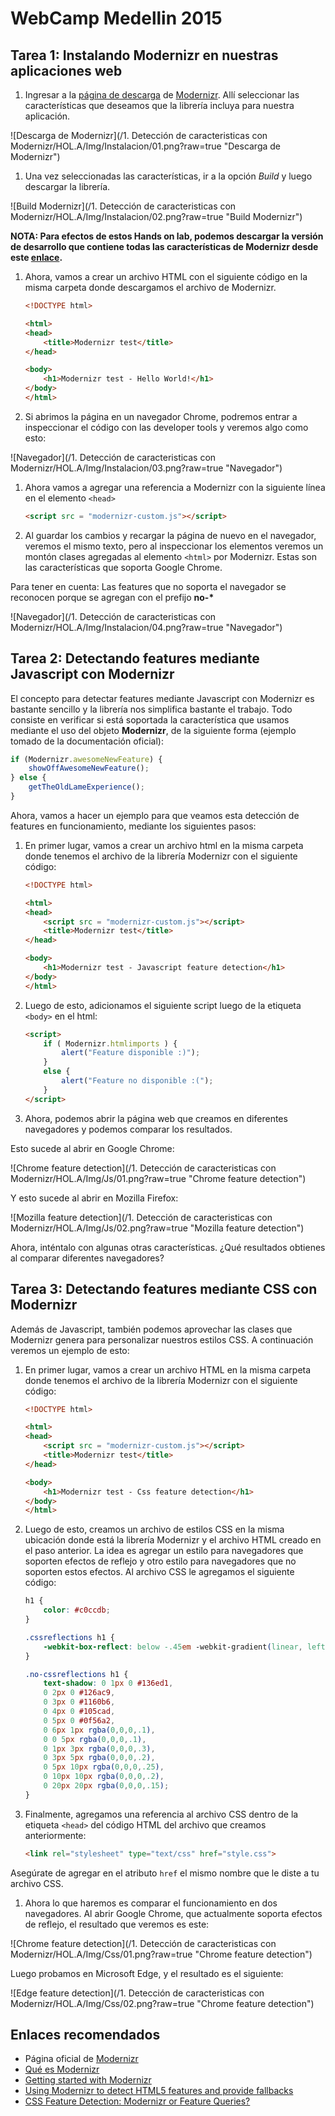# WebCamp Medellin 2015

## Tarea 1: Instalando Modernizr en nuestras aplicaciones web

1. Ingresar a la [página de descarga](https://modernizr.com/download) de [Modernizr](https://modernizr.com/). Allí seleccionar las características que deseamos que la librería incluya para nuestra aplicación.

 ![Descarga de Modernizr](/1. Detección de caracteristicas con Modernizr/HOL.A/Img/Instalacion/01.png?raw=true "Descarga de Modernizr")

1. Una vez seleccionadas las características, ir a la opción *Build* y luego descargar la librería.

 ![Build Modernizr](/1. Detección de caracteristicas con Modernizr/HOL.A/Img/Instalacion/02.png?raw=true "Build Modernizr")

 **NOTA: Para efectos de estos Hands on lab, podemos descargar la versión de desarrollo que contiene todas las características de Modernizr desde este [enlace](https://modernizr.com/download?do_not_use_in_production).**

1. Ahora, vamos a crear un archivo HTML con el siguiente código en la misma carpeta donde descargamos el archivo de Modernizr.

	```html
	<!DOCTYPE html>
	
	<html>
	<head>
		<title>Modernizr test</title>
	</head>
	
	<body>
		<h1>Modernizr test - Hello World!</h1>
	</body>
	</html>
	```

1. Si abrimos la página en un navegador Chrome, podremos entrar a inspeccionar el código con las developer tools y veremos algo como esto:

 ![Navegador](/1. Detección de caracteristicas con Modernizr/HOL.A/Img/Instalacion/03.png?raw=true "Navegador")

1. Ahora vamos a agregar una referencia a Modernizr con la siguiente línea en el elemento `<head>` 

	```html
	<script src = "modernizr-custom.js"></script>
	```

1. Al guardar los cambios y recargar la página de nuevo en el navegador, veremos el mismo texto, pero al inspeccionar los elementos veremos un montón clases agregadas al elemento `<html>` por Modernizr. Estas son las características que soporta Google Chrome.

 Para tener en cuenta: Las features que no soporta el navegador se reconocen porque se agregan con el prefijo __no-*__ 

 ![Navegador](/1. Detección de caracteristicas con Modernizr/HOL.A/Img/Instalacion/04.png?raw=true "Navegador")
 
## Tarea 2: Detectando features mediante Javascript con Modernizr

El concepto para detectar features mediante Javascript con Modernizr es bastante sencillo y la librería nos simplifica bastante el trabajo. Todo consiste en verificar si está soportada la característica que usamos mediante el uso del objeto **Modernizr**, de la siguiente forma (ejemplo tomado de la documentación oficial):

```javascript
if (Modernizr.awesomeNewFeature) {
    showOffAwesomeNewFeature();
} else {
    getTheOldLameExperience();
}
```

Ahora, vamos a hacer un ejemplo para que veamos esta detección de features en funcionamiento, mediante los siguientes pasos:

1. En primer lugar, vamos a crear un archivo html en la misma carpeta donde tenemos el archivo de la librería Modernizr con el siguiente código:

	```html
	<!DOCTYPE html>
	
	<html>
	<head>
		<script src = "modernizr-custom.js"></script>
		<title>Modernizr test</title>
	</head>
	
	<body>
		<h1>Modernizr test - Javascript feature detection</h1>
	</body>
	</html>
	```

1. Luego de esto, adicionamos el siguiente script luego de la etiqueta `<body>` en el html:

	```html
	<script>
		if ( Modernizr.htmlimports ) {
			alert("Feature disponible :)");
		} 
		else {
			alert("Feature no disponible :(");
		}
	</script>
	```

1. Ahora, podemos abrir la página web que creamos en diferentes navegadores y podemos comparar los resultados.

 Esto sucede al abrir en Google Chrome:

 ![Chrome feature detection](/1. Detección de caracteristicas con Modernizr/HOL.A/Img/Js/01.png?raw=true "Chrome feature detection")

 Y esto sucede al abrir en Mozilla Firefox:

 ![Mozilla feature detection](/1. Detección de caracteristicas con Modernizr/HOL.A/Img/Js/02.png?raw=true "Mozilla feature detection")

 Ahora, inténtalo con algunas otras características. ¿Qué resultados obtienes al comparar diferentes navegadores?
 
## Tarea 3: Detectando features mediante CSS con Modernizr
 
 Además de Javascript, también podemos aprovechar las clases que Modernizr genera para personalizar nuestros estilos CSS. A continuación veremos un ejemplo de esto:
 
1. En primer lugar, vamos a crear un archivo HTML en la misma carpeta donde tenemos el archivo de la librería Modernizr con el siguiente código:

	```html
	<!DOCTYPE html>
	
	<html>
	<head>
		<script src = "modernizr-custom.js"></script>
		<title>Modernizr test</title>
	</head>
	
	<body>
		<h1>Modernizr test - Css feature detection</h1>
	</body>
	</html>
	```

1. Luego de esto, creamos un archivo de estilos CSS en la misma ubicación donde está la librería Modernizr y el archivo HTML creado en el paso anterior. La idea es agregar un estilo para navegadores que soporten efectos de reflejo y otro estilo para navegadores que no soporten estos efectos. Al archivo CSS le agregamos el siguiente código:

	```css
	h1 {
		color: #c0ccdb;
	}
	
	.cssreflections h1 {
		-webkit-box-reflect: below -.45em -webkit-gradient(linear, left top, left bottom,  from(transparent), color-stop(0%, transparent), to(rgba(255, 255, 255, 0.75)));
	}
	
	.no-cssreflections h1 {
		text-shadow: 0 1px 0 #136ed1,
		0 2px 0 #126ac9,
		0 3px 0 #1160b6,
		0 4px 0 #105cad,
		0 5px 0 #0f56a2,
		0 6px 1px rgba(0,0,0,.1),
		0 0 5px rgba(0,0,0,.1),
		0 1px 3px rgba(0,0,0,.3),
		0 3px 5px rgba(0,0,0,.2),
		0 5px 10px rgba(0,0,0,.25),
		0 10px 10px rgba(0,0,0,.2),
		0 20px 20px rgba(0,0,0,.15);
	}
	```

1. Finalmente, agregamos una referencia al archivo CSS dentro de la etiqueta `<head>` del código HTML del archivo que creamos anteriormente:

	```html
	<link rel="stylesheet" type="text/css" href="style.css">
	```
 Asegúrate de agregar en el atributo `href` el mismo nombre que le diste a tu archivo CSS.
 
1. Ahora lo que haremos es comparar el funcionamiento en dos navegadores.
 Al abrir Google Chrome, que actualmente soporta efectos de reflejo, el resultado que veremos es este:
  
 ![Chrome feature detection](/1. Detección de caracteristicas con Modernizr/HOL.A/Img/Css/01.png?raw=true "Chrome feature detection")
  
 Luego probamos en Microsoft Edge, y el resultado es el siguiente:
  
 ![Edge feature detection](/1. Detección de caracteristicas con Modernizr/HOL.A/Img/Css/02.png?raw=true "Chrome feature detection")
 
## Enlaces recomendados

* Página oficial de [Modernizr](https://modernizr.com)
* [Qué es Modernizr](http://www.arkaitzgarro.com/html5/capitulo-4.html)
* [Getting started with Modernizr](http://www.hongkiat.com/blog/modernizr/)
* [Using Modernizr to detect HTML5 features and provide fallbacks](http://html5doctor.com/using-modernizr-to-detect-html5-features-and-provide-fallbacks/)
* [CSS Feature Detection: Modernizr or Feature Queries?](http://webdesign.tutsplus.com/tutorials/css-feature-detection-modernizr-or-feature-queries--cms-23508)